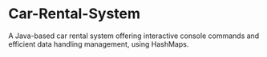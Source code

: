 # Car-Rental-System
A Java-based car rental system offering interactive console commands and efficient data handling management, using HashMaps.
